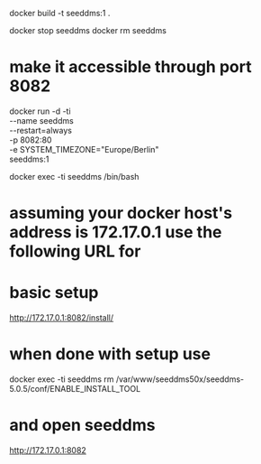 docker build -t seeddms:1 .

docker stop seeddms
docker rm seeddms

# make it accessible through port 8082
docker run -d -ti \
	--name seeddms \
	--restart=always \
	-p 8082:80 \
	-e SYSTEM_TIMEZONE="Europe/Berlin" \
	seeddms:1

docker exec -ti seeddms /bin/bash

# assuming your docker host's address is 172.17.0.1 use the following URL for
# basic setup

http://172.17.0.1:8082/install/

# when done with setup use
docker exec -ti seeddms rm /var/www/seeddms50x/seeddms-5.0.5/conf/ENABLE_INSTALL_TOOL

# and open seeddms
http://172.17.0.1:8082
